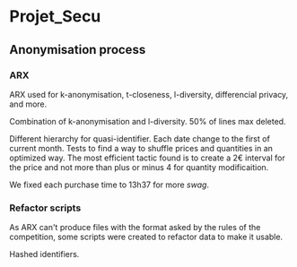 # Projet_Secu

## Anonymisation process

### ARX

ARX used for k-anonymisation, t-closeness, l-diversity, differencial privacy, and more.

Combination of k-anonymisation and l-diversity. 50% of lines max deleted.

Different hierarchy for quasi-identifier. Each date change to the first of current month. Tests to
find a way to shuffle prices and quantities in an optimized way. The most efficient tactic found
is to create a 2€ interval for the price and not more than plus or minus 4 for quantity 
modificaition.

We fixed each purchase time to 13h37 for more *swag*.

### Refactor scripts

As ARX can't produce files with the format asked by the rules of the competition, some scripts 
were created to refactor data to make it usable.

Hashed identifiers.
